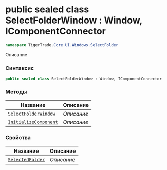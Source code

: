 
# public sealed class SelectFolderWindow : Window, IComponentConnector
```csharp
namespace TigerTrade.Core.UI.Windows.SelectFolder
```



Описание

### Синтаксис
```csharp
public sealed class SelectFolderWindow : Window, IComponentConnector
```


### Методы
| Название | Описание |
| --- | --- |
| [`SelectFolderWindow`](./SelectFolderWindow.cs/Методы/SelectFolderWindow.md) | *Описание* |
| [`InitializeComponent`](./SelectFolderWindow.cs/Методы/InitializeComponent.md) | *Описание* |

### Свойства
| Название | Описание |
| --- | --- |
| [`SelectedFolder`](./SelectFolderWindow.cs/Свойства/SelectedFolder.md) | *Описание* |



